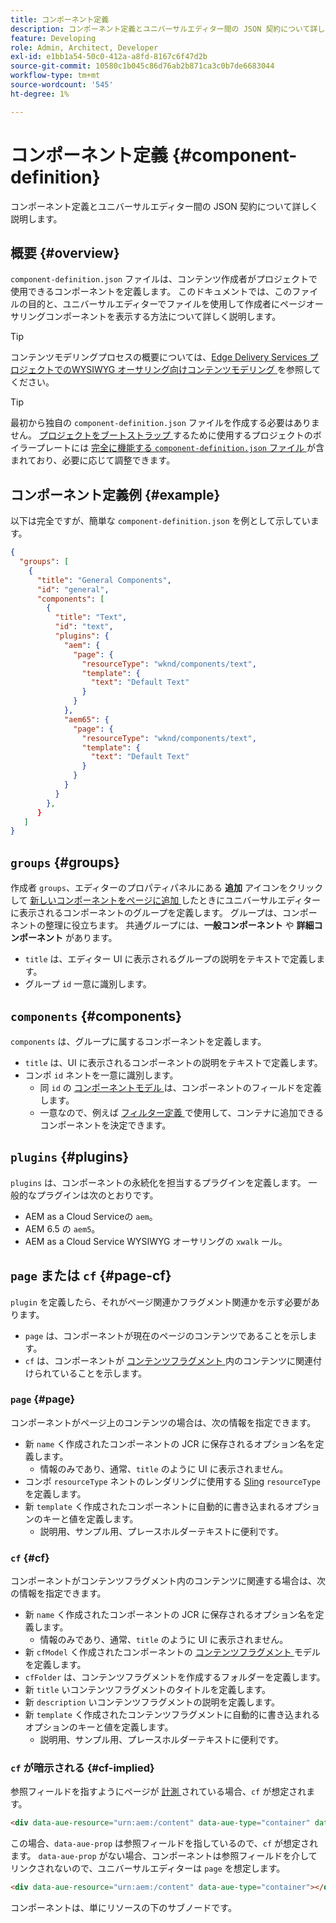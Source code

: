 ```yaml
---
title: コンポーネント定義
description: コンポーネント定義とユニバーサルエディター間の JSON 契約について詳しく説明します。
feature: Developing
role: Admin, Architect, Developer
exl-id: e1bb1a54-50c0-412a-a8fd-8167c6f47d2b
source-git-commit: 10580c1b045c86d76ab2b871ca3c0b7de6683044
workflow-type: tm+mt
source-wordcount: '545'
ht-degree: 1%

---
```


# コンポーネント定義 {#component-definition}

コンポーネント定義とユニバーサルエディター間の JSON 契約について詳しく説明します。

## 概要 {#overview}

`component-definition.json` ファイルは、コンテンツ作成者がプロジェクトで使用できるコンポーネントを定義します。 このドキュメントでは、このファイルの目的と、ユニバーサルエディターでファイルを使用して作成者にページオーサリングコンポーネントを表示する方法について詳しく説明します。

>[!TIP]
>
>コンテンツモデリングプロセスの概要については、[Edge Delivery Services プロジェクトでのWYSIWYG オーサリング向けコンテンツモデリング ](/help/edge/wysiwyg-authoring/content-modeling.md) を参照してください。

>[!TIP]
>
>最初から独自の `component-definition.json` ファイルを作成する必要はありません。 [ プロジェクトをブートストラップ ](/help/edge/wysiwyg-authoring/edge-dev-getting-started.md) するために使用するプロジェクトのボイラープレートには [ 完全に機能する `component-definition.json` ファイル ](https://github.com/adobe-rnd/aem-boilerplate-xwalk/blob/main/component-definition.json) が含まれており、必要に応じて調整できます。

## コンポーネント定義例 {#example}

以下は完全ですが、簡単な `component-definition.json` を例として示しています。

```json
{
  "groups": [
    {
      "title": "General Components",
      "id": "general",
      "components": [
        {
          "title": "Text",
          "id": "text",
          "plugins": {
            "aem": {
              "page": {
                "resourceType": "wknd/components/text",
                "template": {
                  "text": "Default Text"
                }
              }
            },
            "aem65": {
              "page": {
                "resourceType": "wknd/components/text",
                "template": {
                  "text": "Default Text"
                }
              }
            }
          }
        },
      }
   ]
}
```

## `groups` {#groups}

作成者 `groups`、エディターのプロパティパネルにある **追加** アイコンをクリックして [ 新しいコンポーネントをページに追加 ](/help/sites-cloud/authoring/universal-editor/authoring.md#adding-components) したときにユニバーサルエディターに表示されるコンポーネントのグループを定義します。 グループは、コンポーネントの整理に役立ちます。 共通グループには、**一般コンポーネント** や **詳細コンポーネント** があります。

* `title` は、エディター UI に表示されるグループの説明をテキストで定義します。
* グループ `id` 一意に識別します。

## `components` {#components}

`components` は、グループに属するコンポーネントを定義します。

* `title` は、UI に表示されるコンポーネントの説明をテキストで定義します。
* コンポ `id` ネントを一意に識別します。
   * 同 `id` の [ コンポーネントモデル ](/help/implementing/universal-editor/field-types.md#model-structure) は、コンポーネントのフィールドを定義します。
   * 一意なので、例えば [ フィルター定義 ](/help/implementing/universal-editor/filtering.md) で使用して、コンテナに追加できるコンポーネントを決定できます。

## `plugins` {#plugins}

`plugins` は、コンポーネントの永続化を担当するプラグインを定義します。 一般的なプラグインは次のとおりです。

* AEM as a Cloud Serviceの `aem`。
* AEM 6.5 の `aem5`。
* AEM as a Cloud Service WYSIWYG オーサリングの `xwalk` ール。

## `page` または `cf` {#page-cf}

`plugin` を定義したら、それがページ関連かフラグメント関連かを示す必要があります。

* `page` は、コンポーネントが現在のページのコンテンツであることを示します。
* `cf` は、コンポーネントが [ コンテンツフラグメント ](/help/assets/content-fragments/content-fragments.md) 内のコンテンツに関連付けられていることを示します。

### `page` {#page}

コンポーネントがページ上のコンテンツの場合は、次の情報を指定できます。

* 新 `name` く作成されたコンポーネントの JCR に保存されるオプション名を定義します。
   * 情報のみであり、通常、`title` のように UI に表示されません。
* コンポ `resourceType` ネントのレンダリングに使用する [Sling](/help/implementing/developing/introduction/sling-cheatsheet.md) `resourceType` を定義します。
* 新 `template` く作成されたコンポーネントに自動的に書き込まれるオプションのキーと値を定義します。
   * 説明用、サンプル用、プレースホルダーテキストに便利です。

### `cf` {#cf}

コンポーネントがコンテンツフラグメント内のコンテンツに関連する場合は、次の情報を指定できます。

* 新 `name` く作成されたコンポーネントの JCR に保存されるオプション名を定義します。
   * 情報のみであり、通常、`title` のように UI に表示されません。
* 新 `cfModel` く作成されたコンポーネントの [ コンテンツフラグメント ](/help/assets/content-fragments/content-fragments-models.md) モデルを定義します。
* `cfFolder` は、コンテンツフラグメントを作成するフォルダーを定義します。
* 新 `title` いコンテンツフラグメントのタイトルを定義します。
* 新 `description` いコンテンツフラグメントの説明を定義します。
* 新 `template` く作成されたコンテンツフラグメントに自動的に書き込まれるオプションのキーと値を定義します。
   * 説明用、サンプル用、プレースホルダーテキストに便利です。

### `cf` が暗示される {#cf-implied}

参照フィールドを指すようにページが [ 計測 ](/help/implementing/universal-editor/getting-started.md#instrument-page) されている場合、`cf` が想定されます。

```html
<div data-aue-resource="urn:aem:/content" data-aue-type="container" data-aue-prop="field"></div>
```

この場合、`data-aue-prop` は参照フィールドを指しているので、`cf` が想定されます。 `data-aue-prop` がない場合、コンポーネントは参照フィールドを介してリンクされないので、ユニバーサルエディターは `page` を想定します。

```html
<div data-aue-resource="urn:aem:/content" data-aue-type="container"></div>
```

コンポーネントは、単にリソースの下のサブノードです。
